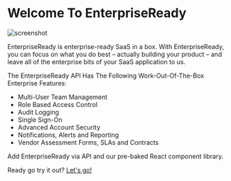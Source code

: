# Welcome To EnterpriseReady

![screenshot](https://github.com/danigrant/enterprise-docs/raw/master/dash.png)

EnterpriseReady is enterprise-ready SaaS in a box. With EnterpriseReady, you can focus on what you do best – actually building your product – and leave all of the enterprise bits of your SaaS application to us.

The EnterpriseReady API Has The Following Work-Out-Of-The-Box Enterprise Features:
* Multi-User Team Management
* Role Based Access Control
* Audit Logging
* Single Sign-On
* Advanced Account Security
* Notifications, Alerts and Reporting
* Vendor Assessment Forms, SLAs and Contracts

Add EnterpriseReady via API and our pre-baked React component library.

Ready go try it out? [Let's go!](quickstart.md)
